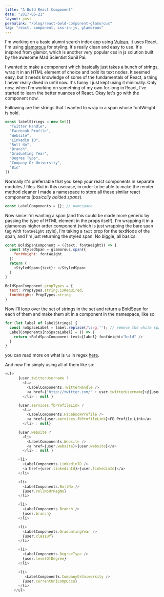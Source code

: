 ```yaml
---
title: "A Bold React Component"
date: "2017-05-21"
layout: post
permalink: "/blog/react-bold-component-glamorous"
tag: "react, component, css-in-js, glamorous"
---
```


I'm working on a basic alumni search index app using [Vulcan](http://docs.vulcanjs.org/). It uses React. I'm using [glamorous](https://github.com/paypal/glamorous) for styling. It's really clean and easy to use. It's inspired from glamor, which is another very popular css in js solution built by the awesome Mad Scientist Sunil Pai. 

I wanted to make a component which basically just takes a bunch of strings, wrap it in an HTML element of choice and bold its text nodes. It seemed easy, but it needs knowledge of some of the fundamentals of React, a thing I never really dived in until now. It's funny I just kept using it minimally. Only now, when I'm working on something of my own for long in React, I've started to learn the better nuances of React. Okay let's go with the component now.

Following are the strings that I wanted to wrap in a span whose fontWeight is bold. 

```javascript
const labelStrings = new Set([
  "Twitter Handle",
  "Facebook Profile",
  "Website",
  "Linkedin ID",
  "Roll No",
  "Branch",
  "Graduating Year",
  "Degree Type",
  "Company Or University",
  "Bio"
])
```

Normally it's preferrable that you keep your react components in separate modules / files. But in this usecase, in order to be able to make the render method cleaner I made a namespace to store all these similar react components (_basically bolded spans_).

```javascript
const LabelComponents = {}; // namespace
```

Now since I'm wanting a span (and this could be made more generic by passing the type of HTML element in the props itself), I'm wrapping it in a glamorous higher order component (which is just wrapping the bare span tag with `fontWeight` style), I'm taking a `text` prop for the textNode of the span, and I'm just returning the styled span. No biggie, all basics.

```javascript
const BoldSpanComponent = ({text, fontWeight}) => {
  const StyledSpan = glamorous.span({
    fontWeight: fontWeight
  })
  return (
    <StyledSpan>{text}: </StyledSpan>
  )
}

BoldSpanComponent.propTypes = {
  text: PropTypes.string.isRequired,
  fontWeight: PropTypes.string
}
```

Now I'll loop over the set of strings in the set and return a BoldSpan for each of them and make them sit in a component in the namespace, like so:

```javascript
for (let label of labelStrings) {
  const noSpaceLabel = label.replace(/\s/g,''); // remove the white spaces in the string
  LabelComponents[noSpaceLabel] = () => {
    return <BoldSpanComponent text={label} fontWeight="bold" />
  }
}
```

you can read more on what is `\s` in regex [here](http://www.regular-expressions.info/shorthand.html).

And now I'm simply using all of them like so:

```javascript
<ul>
      {user.twitterUsername ? 
        <li>
          <LabelComponents.TwitterHandle />
          <a href={"http://twitter.com/" + user.twitterUsername}>@{user.twitterUsername}</a>
        </li> : null }

      {user.services.fbProfileLink ? 
        <li> 
          <LabelComponents.FacebookProfile />
          <a href={user.services.fbProfileLink}>FB Profile Link</a>
        </li> : null}

      {user.website ? 
        <li>
          <LabelComponents.Website />
          <a href={user.website}>{user.website}</a>
        </li> : null }

      <li>
        <LabelComponents.LinkedinID />
        <a href={user.linkedinId}>{user.linkedinId}</a>
      </li>

      <li>
        <LabelComponents.RollNo />
        {user.rollNoOrRegNo}
      </li>

      <li>
        <LabelComponents.Branch />
        {user.branch}
      </li>

      <li>
        <LabelComponents.GraduatingYear />
        {user.classOf}
      </li>

      <li>
        <LabelComponents.DegreeType />
        {user.levelOfDegree}
      </li>

      <li>
         <LabelComponents.CompanyOrUniversity />
        {user.currentUniCompOccu}
      </li>
    </ul>
```